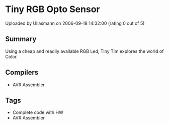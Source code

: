 # Tiny RGB Opto Sensor

Uploaded by Ullasmann on 2006-09-18 14:32:00 (rating 0 out of 5)

## Summary

Using a cheap and readily available RGB Led, Tiny Tim explores the world of Color.

## Compilers

- AVR Assembler

## Tags

- Complete code with HW
- AVR Assembler
